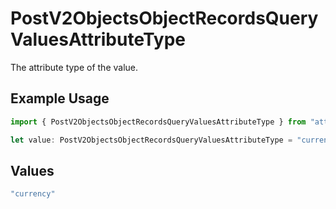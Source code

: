 # PostV2ObjectsObjectRecordsQueryValuesAttributeType

The attribute type of the value.

## Example Usage

```typescript
import { PostV2ObjectsObjectRecordsQueryValuesAttributeType } from "attio-js/models/operations";

let value: PostV2ObjectsObjectRecordsQueryValuesAttributeType = "currency";
```

## Values

```typescript
"currency"
```